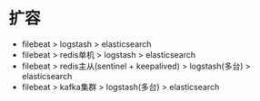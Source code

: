 # 扩容

- filebeat > logstash > elasticsearch
- filebeat > redis单机 > logstash > elasticsearch
- filebeat > redis主从(sentinel + keepalived) > logstash(多台) > elasticsearch
- filebeat > kafka集群 > logstash(多台) > elasticsearch

